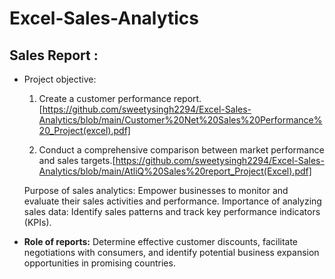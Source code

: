 # Excel-Sales-Analytics

## Sales Report :

- Project objective:

    1. Create a customer performance report. [https://github.com/sweetysingh2294/Excel-Sales-Analytics/blob/main/Customer%20Net%20Sales%20Performance%20_Project(excel).pdf]
       
    2. Conduct a comprehensive comparison between market performance and sales targets.[https://github.com/sweetysingh2294/Excel-Sales-Analytics/blob/main/AtliQ%20Sales%20report_Project(Excel).pdf]
       
  Purpose of sales analytics: Empower businesses to monitor and evaluate their sales activities and performance.
  Importance of analyzing sales data: Identify sales patterns and track key performance indicators (KPIs).

- **Role of reports:** Determine effective customer discounts, facilitate negotiations with consumers, and identify potential business expansion opportunities in promising countries.
